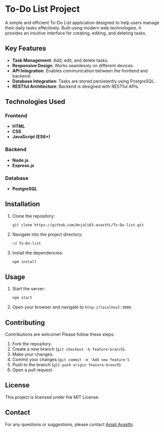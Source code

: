 # To-Do List Project

A simple and efficient To-Do List application designed to help users manage their daily tasks effectively. Built using modern web technologies, it provides an intuitive interface for creating, editing, and deleting tasks.

## Key Features

- **Task Management**: Add, edit, and delete tasks.
- **Responsive Design**: Works seamlessly on different devices.
- **API Integration**: Enables communication between the frontend and backend.
- **Database Integration**: Tasks are stored persistently using PostgreSQL.
- **RESTful Architecture**: Backend is designed with RESTful APIs.

## Technologies Used

### Frontend

- **HTML**
- **CSS**
- **JavaScript (ES6+)**

### Backend

- **Node.js**
- **Express.js**

### Database

- **PostgreSQL**

## Installation

1. Clone the repository:
   ```sh
   git clone https://github.com/Anjali03-avasthi/To-Do-list.git
   ```
2. Navigate into the project directory:
   ```sh
   cd To-Do-list
   ```
3. Install the dependencies:
   ```sh
   npm install
   ```

## Usage

1. Start the server:
   ```sh
   npm start
   ```
2. Open your browser and navigate to `http://localhost:3000`.

## Contributing

Contributions are welcome! Please follow these steps:

1. Fork the repository.
2. Create a new branch (`git checkout -b feature-branch`).
3. Make your changes.
4. Commit your changes (`git commit -m 'Add new feature'`).
5. Push to the branch (`git push origin feature-branch`).
6. Open a pull request.

## License

This project is licensed under the MIT License.

## Contact

For any questions or suggestions, please contact [Anjali Avasthi](anajaliavasthi@gmail.com).

```
